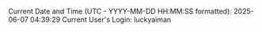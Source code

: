 Current Date and Time (UTC - YYYY-MM-DD HH:MM:SS formatted): 2025-06-07 04:39:29
Current User's Login: luckyaiman
